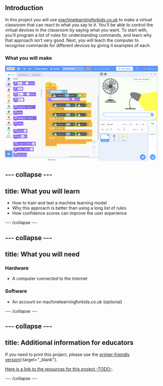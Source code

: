 ## Introduction

In this project you will use [machinelearningforkids.co.uk](machinelearningforkids.co.uk) to make a virtual classroom that can react to what you say to it. You’ll be able to control the virtual devices in the classroom by saying what you want.
To start with, you’ll program a list of rules for understanding commands, and learn why that approach isn’t very good.
Next, you will teach the computer to recognise commands for different devices by giving it examples of each.

### What you will make

![Complete project](images/what-you-will-make.png)

--- collapse ---
---
title: What you will learn
---

+ How to train and test a machine learning model
+ Why this approach is better than using a long list of rules
+ How confidence scores can improve the user experience

--- /collapse ---

--- collapse ---
---
title: What you will need
---
### Hardware

+ A computer connected to the internet

### Software

+ An account on machinelearningforkids.co.uk (optional)

--- /collapse ---

--- collapse ---
---
title: Additional information for educators
---

If you need to print this project, please use the [printer-friendly version](https://projects.raspberrypi.org/en/projects/smart-classroom/print){:target="_blank"}.

[Here is a link to the resources for this project -TODO-](http://rpf.io/project-name-go).

--- /collapse ---